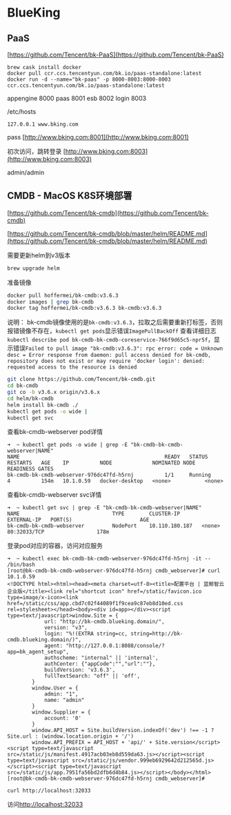 # BlueKing

## PaaS

[https://github.com/Tencent/bk-PaaS](https://github.com/Tencent/bk-PaaS)

```
brew cask install docker
docker pull ccr.ccs.tencentyun.com/bk.io/paas-standalone:latest
docker run -d --name="bk-paas" -p 8000-8003:8000-8003 ccr.ccs.tencentyun.com/bk.io/paas-standalone:latest
```

appengine 8000
paas 8001
esb 8002
login 8003

/etc/hosts
```
127.0.0.1 www.bking.com
```

pass [http://www.bking.com:8001](http://www.bking.com:8001)

初次访问，跳转登录 [http://www.bking.com:8003](http://www.bking.com:8003)

admin/admin


## CMDB - MacOS K8S环境部署

[https://github.com/Tencent/bk-cmdb](https://github.com/Tencent/bk-cmdb)

[https://github.com/Tencent/bk-cmdb/blob/master/helm/README.md](https://github.com/Tencent/bk-cmdb/blob/master/helm/README.md)

需要更新helm到v3版本
```bash
brew upgrade helm
```

准备镜像
```bash
docker pull hoffermei/bk-cmdb:v3.6.3
docker images | grep bk-cmdb
docker tag hoffermei/bk-cmdb:v3.6.3 bk-cmdb:v3.6.3
```
说明：
bk-cmdb镜像使用的是`bk-cmdb:v3.6.3`，拉取之后需要重新打标签，否则报错镜像不存在，`kubectl get pods`显示错误`ImagePullBackOff`
查看详细日志`kubectl describe pod bk-cmdb-bk-cmdb-coreservice-766f9d65c5-npr5f`，显示错误`Failed to pull image "bk-cmdb:v3.6.3": rpc error: code = Unknown desc = Error response from daemon: pull access denied for bk-cmdb, repository does not exist or may require 'docker login': denied: requested access to the resource is denied`

```bash
git clone https://github.com/Tencent/bk-cmdb.git
cd bk-cmdb
git co -b v3.6.x origin/v3.6.x
cd helm/bk-cmdb
helm install bk-cmdb ./
kubectl get pods -o wide | 
kubectl get svc
```

查看bk-cmdb-webserver pod详情
```
➜  ~ kubectl get pods -o wide | grep -E "bk-cmdb-bk-cmdb-webserver|NAME"
NAME                                               READY   STATUS      RESTARTS   AGE    IP          NODE             NOMINATED NODE   READINESS GATES
bk-cmdb-bk-cmdb-webserver-976dc47fd-h5rnj          1/1     Running     4          154m   10.1.0.59   docker-desktop   <none>           <none>
```

查看bk-cmdb-webserver svc详情
```
➜  ~ kubectl get svc | grep -E "bk-cmdb-bk-cmdb-webserver|NAME"
NAME                              TYPE        CLUSTER-IP       EXTERNAL-IP   PORT(S)                      AGE
bk-cmdb-bk-cmdb-webserver         NodePort    10.110.180.187   <none>        80:32033/TCP                 178m
```

登录pod对应的容器，访问对应服务
```
➜  ~ kubectl exec bk-cmdb-bk-cmdb-webserver-976dc47fd-h5rnj -it -- /bin/bash
[root@bk-cmdb-bk-cmdb-webserver-976dc47fd-h5rnj cmdb_webserver]# curl 10.1.0.59
<!DOCTYPE html><html><head><meta charset=utf-8><title>配置平台 | 蓝鲸智云企业版</title><link rel="shortcut icon" href=/static/favicon.ico type=image/x-icon><link href=/static/css/app.cbd7c02f44089f1f9cea9c87eb8d10ed.css rel=stylesheet></head><body><div id=app></div><script type=text/javascript>window.Site = {
            url: "http://bk-cmdb.blueking.domain/",
            version: "v3",
            login: "%!(EXTRA string=cc, string=http://bk-cmdb.blueking.domain/)",
            agent: "http://127.0.0.1:8088/console/?app=bk_agent_setup",
            authscheme: "internal" || 'internal',
            authCenter: {"appCode":"","url":""},
            buildVersion: 'v3.6.3',
            fullTextSearch: "off" || 'off',
        }
        window.User = {
            admin: "1",
            name: "admin"
        }
        window.Supplier = {
            account: '0'
        }
        window.API_HOST = Site.buildVersion.indexOf('dev') !== -1 ? Site.url : (window.location.origin + '/')
        window.API_PREFIX = API_HOST + 'api/' + Site.version</script><script type=text/javascript src=/static/js/manifest.4917acb03eb8d559da63.js></script><script type=text/javascript src=/static/js/vendor.999eb6929642d212565d.js></script><script type=text/javascript src=/static/js/app.7951fa56bd2dfb6d4b84.js></script></body></html>
[root@bk-cmdb-bk-cmdb-webserver-976dc47fd-h5rnj cmdb_webserver]#
```

```
curl http://localhost:32033
```

访问[http://localhost:32033](http://localhost:32033)
